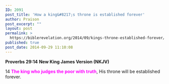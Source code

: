 ```yaml
---
ID: 2091
post_title: 'How a king&#8217;s throne is established forever'
author: Praison
post_excerpt: ""
layout: post
permalink: >
  https://biblerevelation.org/2014/09/kings-throne-established-forever/
published: true
post_date: 2014-09-29 11:10:08
---
```

<strong>Proverbs 29:14</strong>
<strong> New King James Version (NKJV)</strong>

14 <span style="color: #ff00ff;"><strong>The king who judges the poor with truth</strong></span>,
His throne will be established forever.